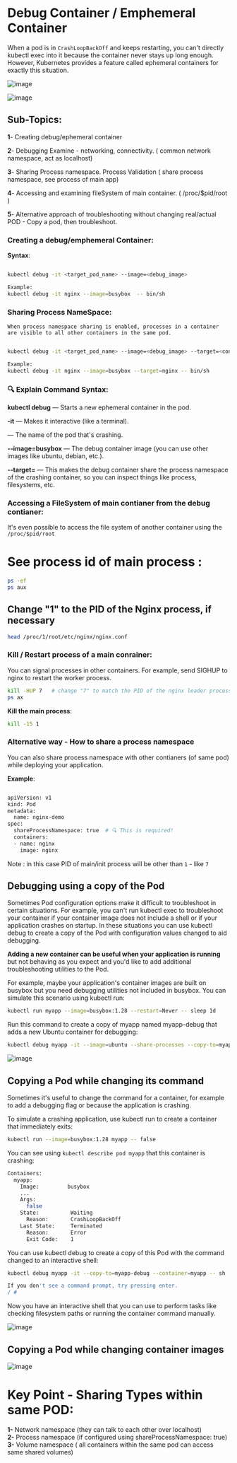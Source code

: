# Debug Container / Emphemeral Container

When a pod is in `CrashLoopBackOff` and keeps restarting, you can't directly kubectl exec into it because the container never stays up long enough. However, Kubernetes provides a feature called ephemeral containers for exactly this situation.





![image](https://github.com/user-attachments/assets/43d82633-80f2-4260-8c72-5bba0e167947)



![image](https://github.com/user-attachments/assets/bc7d2950-cdee-4234-855b-c617cf2d3160)



## Sub-Topics:

**1**- Creating debug/ephemeral container

**2**- Debugging Examine - networking, connectivity. ( common network namespace, act as localhost)

**3**- Sharing Process namespace. Process Validation ( share process namespace, see process of main app)

**4**- Accessing and examining fileSystem of main container. ( /proc/$pid/root )

**5**- Alternative approach of troubleshooting without changing real/actual POD - Copy a pod, then troubleshoot.





### Creating a debug/emphemeral Container:

**Syntax**:

```bash

kubectl debug -it <target_pod_name> --image=<debug_image>

Example:
kubectl debug -it nginx --image=busybox  -- bin/sh
```

### Sharing Process NameSpace:

`When process namespace sharing is enabled, processes in a container are visible to all other containers in the same pod.`

```bash

kubectl debug -it <target_pod_name> --image=<debug_image> --target=<container_name> 

Example:
kubectl debug -it nginx --image=busybox --target=nginx -- bin/sh
```


### 🔍 Explain Command Syntax:

**kubectl debug** — Starts a new ephemeral container in the pod.

**-it** — Makes it interactive (like a terminal).

**<pod-name>** — The name of the pod that's crashing.

**--image=busybox** — The debug container image (you can use other images like ubuntu, debian, etc.).

**--target=<container-name>** — This makes the debug container share the process namespace of the crashing container, so you can inspect things like process, filesystems, etc.




### Accessing a FileSystem of main contianer from the debug contianer:

It's even possible to access the file system of another container using the `/proc/$pid/root`

# See process id of main process :

```bash
ps -ef
ps aux
```

## Change "1" to the PID of the Nginx process, if necessary

```bash
head /proc/1/root/etc/nginx/nginx.conf
```





### Kill / Restart process of a main conrainer:
You can signal processes in other containers. For example, send SIGHUP to nginx to restart the worker process. 

```bash
kill -HUP 7   # change "7" to match the PID of the nginx leader process, if necessary
ps ax
```

**Kill the main process**:

```bash
kill -15 1
```




### Alternative way - How to share a process namespace 
You can also share process namespace with other contianers (of same pod) while deploying your application.

**Example**:

```bash

apiVersion: v1
kind: Pod
metadata:
  name: nginx-demo
spec:
  shareProcessNamespace: true  # 🔍 This is required!
  containers:
  - name: nginx
    image: nginx


```

Note : in this case PID of main/init process will be other than `1`  - like `7`


## Debugging using a copy of the Pod

Sometimes Pod configuration options make it difficult to troubleshoot in certain situations. For example, you can't run kubectl exec to troubleshoot your container if your container image does not include a shell or if your application crashes on startup. In these situations you can use kubectl debug to create a copy of the Pod with configuration values changed to aid debugging.

**Adding a new container can be useful when your application is running** but not behaving as you expect and you'd like to add additional troubleshooting utilities to the Pod.

For example, maybe your application's container images are built on busybox but you need debugging utilities not included in busybox. You can simulate this scenario using kubectl run:

```bash
kubectl run myapp --image=busybox:1.28 --restart=Never -- sleep 1d
```


Run this command to create a copy of myapp named myapp-debug that adds a new Ubuntu container for debugging:

```bash
kubectl debug myapp -it --image=ubuntu --share-processes --copy-to=myapp-debug
```

![image](https://github.com/user-attachments/assets/7bb59153-4be3-43e0-8ab8-403e51c7b805)


## Copying a Pod while changing its command 

Sometimes it's useful to change the command for a container, for example to add a debugging flag or because the application is crashing.

To simulate a crashing application, use kubectl run to create a container that immediately exits:

```bash
kubectl run --image=busybox:1.28 myapp -- false
```


You can see using `kubectl describe pod myapp` that this container is crashing:

```bash
Containers:
  myapp:
    Image:         busybox
    ...
    Args:
      false
    State:          Waiting
      Reason:       CrashLoopBackOff
    Last State:     Terminated
      Reason:       Error
      Exit Code:    1
```

You can use kubectl debug to create a copy of this Pod with the command changed to an interactive shell:

```bash
kubectl debug myapp -it --copy-to=myapp-debug --container=myapp -- sh
```


```bash
If you don't see a command prompt, try pressing enter.
/ #
```

Now you have an interactive shell that you can use to perform tasks like checking filesystem paths or running the container command manually.


![image](https://github.com/user-attachments/assets/99550e66-4a4a-48cb-9ccb-0c5b892a41ba)



## Copying a Pod while changing container images

![image](https://github.com/user-attachments/assets/3500be4c-ec30-481d-a8a1-72f15d24794d)





# Key Point - Sharing Types within same POD:
**1-** Network namespace (they can talk to each other over localhost)  \
**2-** Process namespace (if configured using shareProcessNamespace: true)  \
**3-** Volume namespace ( all containers within the same pod can access same shared volumes)


